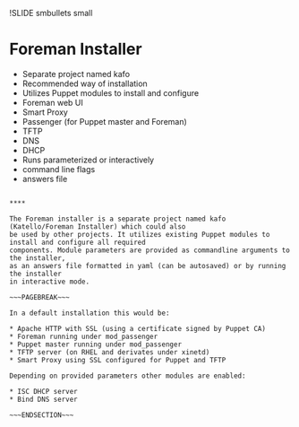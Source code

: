 !SLIDE smbullets small
# Foreman Installer

* Separate project named kafo
* Recommended way of installation
* Utilizes Puppet modules to install and configure
 * Foreman web UI
 * Smart Proxy
 * Passenger (for Puppet master and Foreman)
 * TFTP
 * DNS
 * DHCP
* Runs parameterized or interactively
 * command line flags
 * answers file

~~~SECTION:handouts~~~

****

The Foreman installer is a separate project named kafo (Katello/Foreman Installer) which could also
be used by other projects. It utilizes existing Puppet modules to install and configure all required
components. Module parameters are provided as commandline arguments to the installer,
as an answers file formatted in yaml (can be autosaved) or by running the installer
in interactive mode.

~~~PAGEBREAK~~~

In a default installation this would be:

* Apache HTTP with SSL (using a certificate signed by Puppet CA)
* Foreman running under mod_passenger
* Puppet master running under mod_passenger
* TFTP server (on RHEL and derivates under xinetd)
* Smart Proxy using SSL configured for Puppet and TFTP

Depending on provided parameters other modules are enabled:

* ISC DHCP server
* Bind DNS server

~~~ENDSECTION~~~

